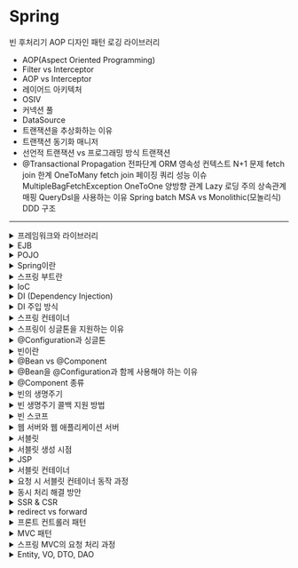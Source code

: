# Spring

빈 후처리기
AOP
디자인 패턴
로깅 라이브러리


- AOP(Aspect Oriented Programming)
- Filter vs Interceptor
- AOP vs Interceptor
- 레이어드 아키텍처
- OSIV
- 커넥션 풀
- DataSource
- 트랜잭션을 추상화하는 이유
- 트랜잭션 동기화 매니저
- 선언적 트랜잭션 vs 프로그래밍 방식 트랜잭션
- @Transactional
Propagation 전파단계
ORM
영속성 컨텍스트
N+1 문제
fetch join 한계
OneToMany fetch join 페이징 쿼리 성능 이슈
MultipleBagFetchException
OneToOne 양방향 관계 Lazy 로딩 주의
상속관계 매핑
QueryDsl을 사용하는 이유
Spring batch
MSA vs Monolithic(모놀리식)
DDD 구조

---

<details>
   <summary>프레임워크와 라이브러리</summary>

- 프레임워크 : 원하는 기능 구현에 집중하여 개발할 수 있도록, 일정한 형태와 필요한 기능을 갖추고 있는 골격, 뼈대를 의미한다.
- 라이브러리 : 자주 사용되는 로직을, 재사용이 편리하도록 잘 정리한 코드의 집합을 말한다.
- 프레임워크는 사용자가 작성한 코드를 프레임워크가 직접 제어하고, 대신 실행한다. 하지만 라이브러리는 사용자가 작성한 코드가 직접 제어의 흐름을 담당한다.

---

</details>


<details>
   <summary>EJB</summary>

- Enterprise JavaBeans
- 기업 환경의 시스템을 구현하기 위한 서버측 컴포넌트 모델이다.
- 복잡하고 객체지향적이지 않다는 단점 등으로 인해 스프링이 등장하였다.

---

</details>

<details>
   <summary>POJO</summary>

- Plain Old Java Object
- 특정 기술 규약과 환경에 종속되지 않은 순수한 자바 오브젝트를 말한다.
- 코드가 간결하고 테스트가 용이하다는 장점이 있다.

---

</details>


<details>
   <summary>Spring이란</summary>

- 자바 엔터프라이즈 개발을 편하게 해주는 경량급 오픈소스 애플리케이션 프레임워크이다.
- 특징
  - POJO 기반으로 구성되어 코드가 간결하고 테스트가 용이하다.
  - DI를 통해 객체 관계를 구성한다.
  - AOP를 지원하여 개발자가 핵심 비즈니스 로직에 집중할 수 있도록 한다.
  - MVC 구조를 웹을 개발할 수 있도록 지원한다.

---

</details>

<details>
   <summary>스프링 부트란</summary>

- 스프링을 복잡한 설정 없이 쉽고 빠르게 만들어주는 프레임워크이다.

---

</details>

<details>
   <summary>IoC</summary>

- Inversion Of Control, 제어의 역전
- 객체의 생성에서부터 생명주기의 관리까지 모든 객체에 대한 제어권이 바뀐 것을 말한다.
- 개발자가 프레임워크에 필요한 부분을 개발하고 조립하면, 코드의 최종 호출은 프레임워크에 의해 이뤄진다. 

---

</details>

<details>
   <summary>DI (Dependency Injection)</summary>

- Dependency Injection, 의존관계 주입 or 의존성 주입
- Spring 프레임워크에서 지원하는 IoC의 형태로, 클래스 사이의 의존관계를 빈 설정 정보를 바탕으로 컨테이너가 연결해 주는 것을 말한다.

---

</details>

<details>
   <summary>DI 주입 방식</summary>

1. 생성자 주입
   - 생성자를 통해서 의존관계를 주입받는 방법
   - 생성사 호출 시점에 딱 1번만 호출되는 것을 보장 
   - final 키워드로 불변하게 설계할 수 있고, 초기화 누락 시 컴파일 시점에 오류가 발생하기 떄문에 가장 권장되는 방법이다.
2. 수정자 주입
   - setter 메서드를 통해서 의존관계를 주입 받는 방법
   - setter를 public으로 열어야 하므로, 누군가 실수로 호출할 수 있다.
   - 보통 한번 주입한 의존관계를 변경할 일이 거의 없지만, 필요한 경우 선택적으로 사용
3. 필드 주입
   - 필드에 의존관계를 바로 주입받는 방법
   - DI 프레임워크가 없으면 의존관계를 주입받을 수 없다.
   - 외부에서 변경이 불가능하기 때문에 테스트하기 어려우므로, 권장하지 않는 방법이다.
4. 일반 메서드 주입
   - 일반 메서드를 통해서 의존관계를 주입받는 방법으로, 잘 사용하지 않는다.

---

</details>

<details>
   <summary>스프링 컨테이너</summary>

- BeanFactory와 ApplicationContext를 스프링 컨테이너라고 한다.
  - BeanFactory는 빈을 관리하고 조회하는 역할을 한다.
  - BeanFactory를 상속한 ApplicationContext는 빈 관리 기능뿐만 아니라, 국제화 등의 추가적인 기능을 제공한다.

---

</details>

<details>
   <summary>스프링이 싱글톤을 지원하는 이유</summary>

- 대부분의 스프링 애플리케이션은 웹 애플리케이션이다. 웹 애플리케이션은 보통 여러 고객이 여러 요청을 한다.
- 싱글톤을 사용하지 않으면 각 요청마다 새로운 객체가 생성되고 소멸된다. 이 방식은 트래픽이 증가할수록 메모리 낭비가 심하기 때문에, 객체를 1개만 생성하고 공유하는 싱글톤 패턴을 사용한다.

---

</details>

<details>
   <summary>@Configuration과 싱글톤</summary>

- `@Configuration`는 `@Bean`이 붙은 메서드마다 이미 스프링 빈이 존재하면 기존의 빈을 반환하고, 스프링 빈이 존재하지 않으면 스프링 빈을 새로 등록하고 반환하는 코드가 동적으로 만들어진다.
  - 참고로 `@Configuration`이 붙은 클래스도 스프링 빈으로 등록된다.
- 즉, `@Bean`만 사용해도 스프링 빈으로 등록되지만, 싱글톤을 보장하지 않는다.
---

</details>

<details>
   <summary>빈이란</summary>

- 스프링 컨테이너가 생성하고 관리하는 자바 객체를 빈이라고 한다.
- `@Bean`나 `<bean>`로 설정 파일에 빈을 직접 등록하거나, 컴포너트 스캔을 이용하여 자동으로 등록할 수 있다.

---

</details>

<details>
   <summary>@Bean vs @Component</summary>

- 둘 다 스프링 컨테이너에 빈을 등록하기 위해 사용한다.
- `@Bean` : 개발자가 작성한 method에 `@Bean`을 붙여주면, 해당 메서드가 반환하는 객체가 빈으로 등록된다.
  - `@Configuration`과 함께 사용해야 한다.
- `@Component` : 개발자가 작성한 클래스에 `@Component`를 붙여주면, 해당 클래스는 빈으로 등록된다.

---

</details>

<details>
   <summary>@Bean을 @Configuration과 함께 사용해야 하는 이유</summary>

- `@Configuration`는 `@Bean`이 붙은 메서드마다 이미 스프링 빈이 존재하면, 존재하는 빈을 반환하도록 한다. 스프링 빈이 없으면, 새로 생성해서 빈으로 등록하는 코드가 동적으로 만들어진다.
- 즉, `@Bean`만 사용해도 스프링 빈으로 등록되지만, 싱글톤을 보장하지 않는다.

---

</details>

<details>
   <summary>@Component 종류</summary>

- `@Controller` : 스프링 MVC 컨트롤러로 인식
- `@Repository` : 스프링 데이터 접근 계층으로 인식하고, 데이터 계층의 예외를 스프링 예외로 변환해준다.
- `@Configuration` : 스프링 설정 정보로 인식하고, 스프링 빈이 싱글톤을 유지하도록 추가 처리를 한다.
- `@Service` : `@Service` 는 특별한 처리를 하지 않는다. 대신 비즈니스 계층을 인식하는데 도움이 된다

---

</details>

<details>
   <summary>빈의 생명주기</summary>

- 스프링 컨테이너 생성 -> 스프링 빈 생성 -> 의존관계 주입 -> 초기화 콜백 -> 사용 -> 소멸전 콜백 -> 스프링 종료
    - 초기화 콜백 : 빈 생성과 의존관계 주입이 완료된 후 호출
    - 소멸전 콜백 : 빈이 소멸되기 직전에 호출

---

</details>

<details>
   <summary>빈 생명주기 콜백 지원 방법</summary>

- 스프링은 빈의 생성과 의존관계 주입이 완료되면 초기화 콜백이 발생한다. 또한, 싱글톤 빈은 스프링 컨테이너가 종료되기 직전에 소멸 콜백이 발생한다.
- 스프링은 인터페이스를 구현하는 방법, 설정 정보에서 빈 속성을 사용하는 방법, 애노테이션을 사용하는 방법으로 빈 생명주기 콜백을 지원한다.
  1. 인터페이스를 구현하는 방법
     - `InitializingBean`의 `afterProperties()` 메서드로 초기화를 지원한다.
     - `DisposableBean`의 `destroy()` 메서드로 소멸을 지원한다.
  2. 설정 정보에서 빈 속성을 사용하는 방법
     - 빈의 initMethod 속성에 메서드 이름 지정으로 초기화를 지원한다.
     - 빈의 destroyMethod 속성에 메서드 이름 지정으로 소멸을 지원한다.
  3. 애노테이션을 사용하는 방법
     - 메서드에 `@PostConstruct`를 붙여서 초기화를 지원한다.
     - 메서드에 `@PreDestroy`를 붙여서 소멸을 지원한다.
- 애노테이션을 사용하는 것을 권장하며, 외부 라이브러리를 초기화나 종료해야 하는 경우 설정 정보에서 빈 속성을 사용한다.

---

</details>

<details>
   <summary>빈 스코프</summary>

- 빈이 존재할 수 있는 범위를 의미하며, 스프링은 다양한 스코프를 지원한다.
1. 싱글톤
   - default 스코프다.
   - 빈이 스프링 컨테이너의 시작과 종료까지 유지된다. 
2. 프로토타입
   - 스프링 컨테이너가 빈의 생성과 의존관계 주입, 초기화까지만 관여한다.
   - 싱글톤 빈은 한번만 생성되지만, 프로토타입 빈은 요청할 때마다 생성된다.
3. 웹 스코프
   - 웹 환경에서만 동작하며, 스프링이 해당 스코프의 종료 시점까지 관리한다. 
   - request : HTTP 요청이 들어오고 나갈때까지 유지되는 스코프
   - session : HTTP 세션과 동일한 생명주기를 가지는 스코프
   - application : 서블릿 컨텍스트와 동일한 생명주기를 가지는 스코프
   - websocket : 웹 소켓과 동일한 생명주기를 가지는 스코프
     - 웹 소켓 : 클라이언트와 서버가 양방향 소통을 가능하게 하는 프로토콜

---

</details>

<details>
   <summary>웹 서버와 웹 애플리케이션 서버</summary>

![image](https://user-images.githubusercontent.com/87891581/192721935-a350c793-4754-43f8-832b-b6bcbfc76f46.png)

**1. 웹 서버(Web Server)**
- 클라이언트가 요청하는 정적 리소스를 제공한다.
    - 정적 리소스 : 정적(파일) HTML, CSS, JS, 이미지, 영상
- 예) NGINX, APACHE

**2. 웹 애플리케이션 서버(WAS, Web Application Server)**

- 프로그램 코드를 실행해서 애플리케이션 로직 수행
    - 동적 HTML, HTTP API(JSON) 제공
- 웹 서버 기능 포함
- 예) 톰캣, Jetty, Undertow

**3. 차이점**
- 웹 서버는 정적 리소스(파일)를 제공하고, WAS는 애플리케이션 로직을 수행한다.
- WAS도 웹 서버 기능을 제공할 수 있기 때문에 웹 서버 없이 WAS와 DB 만으로도 시스템 구성이 가능하다. 하지만 애플리케이션 로직이 정적 리소스 때문에 수행이 어려울 수 있고, WAS 장애 시 오류 화면 노출이 불가능하다는 단점이 있다.

---

</details>

<details>
   <summary>서블릿</summary>

- 웹 페이지를 동적으로 생성하기 위해 사용하는 서버 프로그램이다.
- HTTP 요청 메시지 파싱하는 등의 부가적인 작업을 처리하여, 개발자가 비즈니스 로직에만 신경쓰도록 한다.

---

</details>

<details>
   <summary>서블릿 생성 시점</summary>

- 서버 설정에 따라 다르다. 최초 요청 시점에 생성하게 할 수도 있고, 서블릿 컨테이너가 로딩될 때 생성하게 할 수도 있다.

---

</details>

<details>
   <summary>JSP</summary>

- HTML 코드에 자바 코드를 삽입하여, 동적으로 웹 페이지를 생성하는 서버 사이드 스크립트 언어이다.
- 서블릿으로 화면과 관련된 작업을 하면 상당히 복잡하기 때문에 등장하였다.
- 실행 시 서블릿으로 변환된다.

---

</details>

<details>
   <summary>서블릿 컨테이너</summary>

- 톰캣처럼 서블릿을 지원하는 WAS를 서블릿 컨테이너라고 한다.
- 서블릿 컨테이너는 서블릿 객체의 생명주기(생성, 초기화, 호출, 종료)를 관리한다.
  - 서블릿 컨테이너 종료시 함께 종료
- 서블릿 객체는 싱글톤으로 관리된다.
  - 요청마다 객체를 생성하는 것은 비효율적이다. 
  - 모든 요청은 동일한 서블릿 객체 인스턴스에 접근
- 동시 요청을 위한 멀티 쓰레드 처리 지원

---

</details>

<details>
   <summary>요청 시 서블릿 컨테이너 동작 과정</summary>

![image](https://user-images.githubusercontent.com/87891581/192733332-c6be7272-2edd-4d1c-aca0-bd2f9b7af870.png)

1. 사용자가 URL을 입력
2. Servlet Container는 쓰레드 풀에서 쓰레드를 꺼내 할당해주고, HttpServletRequest 객체와 HttpServletResponse 객체를 생성한다.
3. 사용자가 요청한 URL로 어떤 서블릿에 대한 요청인지 찾는다.
4. 해당 서블릿의 service()를 실행한다.
5. 실행이 끝나면 HttpServletResponse 객체 정보를 바탕으로, 클라이언트에게 응답을 보낸다.
6. HttpServletRequest 객체와 HttpServletResponse 객체는 소멸되고, 쓰레드 풀로 쓰레드를 반환한다. 

---

</details>

<details>
   <summary>동시 처리 해결 방안</summary>

**1. 요청마다 쓰레드 생성**
- 쓰레드의 생성 비용이 소모되고 생성에 제한이 없다는 단점이 있다.

**2. 쓰레드 풀**
- 쓰레드가 미리 생성되어 있으므로, 쓰레드를 생성하고 종료하는 비용이 절약되고, 응답 시간이 빠르다.
- 생성 가능한 최대치가 존재하므로, 너무 많은 요청이 들어와도 기존 요청은 안전하다.
- 최대 쓰레드 수를 적절하게 설정하는 것이 중요하다.
  - 너무 낮게 설정하면, 동시 요청이 많을 때 서버 리소스는 여유롭지만 응답이 지연된다.
  - 너무 높게 설정하면, 동시 요청이 많을 때 CPU, 메모리 리소스 임계점 초과로 서버가 다운된다.

---

</details>

<details>
   <summary>SSR & CSR</summary>

### SSR
- 서버 사이드 렌더링
- HTML 최종 결과를 서버에서 만들어서 웹 브라우저에 전달
- 주로 정적인 화면에 사용
- SSR을 사용하더라도, 자바스크립트를 사용해서 화면 일부를 동적으로 변경 가능
- 관련 기술 : JSP, 타임리프

### CSR
- 클라이언트 사이드 렌더링
- HTML 결과를 자바스크립트를 사용해 웹 브라우저에서 동적으로 생성해서 적용
- 주로 동적인 화면에 사용, 웹 환경을 마치 앱처럼 필요한 부분을 변경할 수 있음
- 관련 기술 : React, Vue.js

### 참고
- CSR, SSR을 동시에 지원하는 웹 프레임워크도 있다.

---

</details>

<details>
   <summary>redirect vs forward</summary>

- 리다이렉트
  - 클라이언트로 요청에 대한 응답이 나갔다가, redirect 경로로 새로 요청하는 것이다.
  - 클라이언트가 인지할 수 있고, URL 경로도 실제로 변경된다.
- 포워드
  - 서블릿이나 JSP가 요청을 받은 후 다른 서블릿이나 JSP로 처리를 위임하는 것이다.
  - 서버 내부에서 일어나는 호출이기 때문에 클라이언트가 전혀 인지하지 못한다.

---

</details>

<details>
   <summary>프론트 컨트롤러 패턴</summary>


---

</details>

<details>
   <summary>MVC 패턴</summary>


---

</details>

<details>
   <summary>스프링 MVC의 요청 처리 과정</summary>


---

</details>


<details>
   <summary>Entity, VO, DTO, DAO</summary>



</details>
